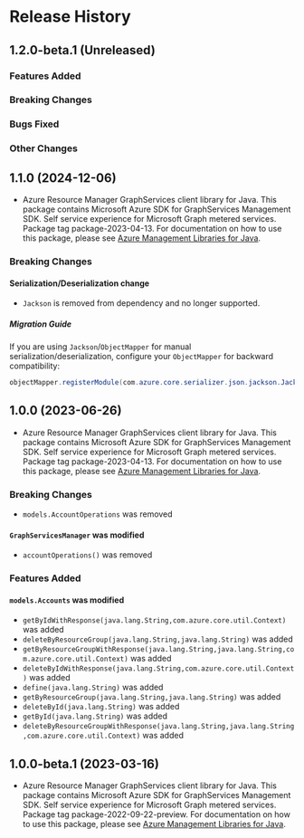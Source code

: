 # Release History

## 1.2.0-beta.1 (Unreleased)

### Features Added

### Breaking Changes

### Bugs Fixed

### Other Changes

## 1.1.0 (2024-12-06)

- Azure Resource Manager GraphServices client library for Java. This package contains Microsoft Azure SDK for GraphServices Management SDK. Self service experience for Microsoft Graph metered services. Package tag package-2023-04-13. For documentation on how to use this package, please see [Azure Management Libraries for Java](https://aka.ms/azsdk/java/mgmt).

### Breaking Changes

#### Serialization/Deserialization change

- `Jackson` is removed from dependency and no longer supported.

##### Migration Guide

If you are using `Jackson`/`ObjectMapper` for manual serialization/deserialization, configure your `ObjectMapper` for backward compatibility:
```java
objectMapper.registerModule(com.azure.core.serializer.json.jackson.JacksonJsonProvider.getJsonSerializableDatabindModule());
```

## 1.0.0 (2023-06-26)

- Azure Resource Manager GraphServices client library for Java. This package contains Microsoft Azure SDK for GraphServices Management SDK. Self service experience for Microsoft Graph metered services. Package tag package-2023-04-13. For documentation on how to use this package, please see [Azure Management Libraries for Java](https://aka.ms/azsdk/java/mgmt).

### Breaking Changes

* `models.AccountOperations` was removed

#### `GraphServicesManager` was modified

* `accountOperations()` was removed

### Features Added

#### `models.Accounts` was modified

* `getByIdWithResponse(java.lang.String,com.azure.core.util.Context)` was added
* `deleteByResourceGroup(java.lang.String,java.lang.String)` was added
* `getByResourceGroupWithResponse(java.lang.String,java.lang.String,com.azure.core.util.Context)` was added
* `deleteByIdWithResponse(java.lang.String,com.azure.core.util.Context)` was added
* `define(java.lang.String)` was added
* `getByResourceGroup(java.lang.String,java.lang.String)` was added
* `deleteById(java.lang.String)` was added
* `getById(java.lang.String)` was added
* `deleteByResourceGroupWithResponse(java.lang.String,java.lang.String,com.azure.core.util.Context)` was added

## 1.0.0-beta.1 (2023-03-16)

- Azure Resource Manager GraphServices client library for Java. This package contains Microsoft Azure SDK for GraphServices Management SDK. Self service experience for Microsoft Graph metered services. Package tag package-2022-09-22-preview. For documentation on how to use this package, please see [Azure Management Libraries for Java](https://aka.ms/azsdk/java/mgmt).
